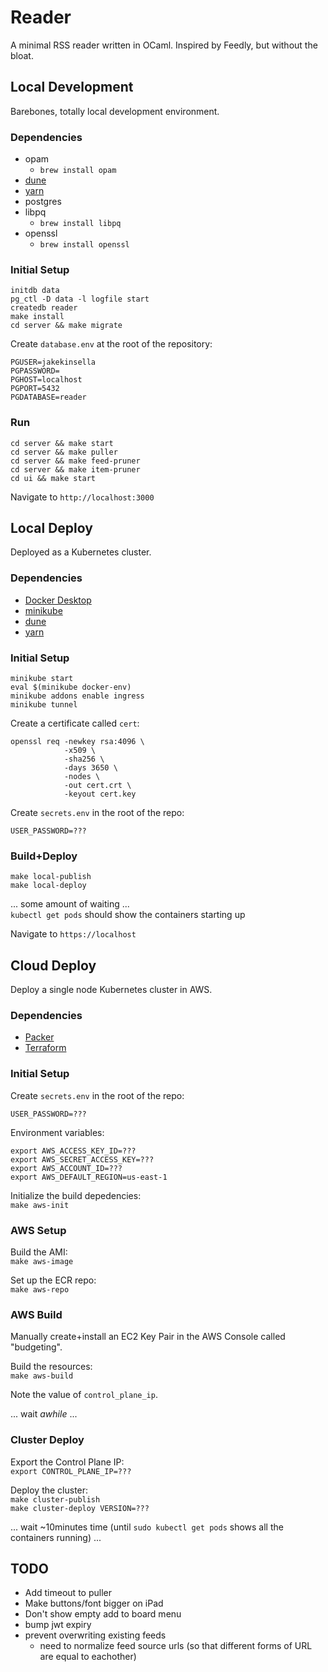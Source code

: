 # Reader

A minimal RSS reader written in OCaml. Inspired by Feedly, but without the bloat.  

## Local Development
Barebones, totally local development environment.  

### Dependencies
 - opam
   - `brew install opam`
 - [dune](https://dune.build)
 - [yarn](https://yarnpkg.com)
 - postgres
 - libpq
   - `brew install libpq`
 - openssl
   - `brew install openssl`

### Initial Setup
`initdb data`  
`pg_ctl -D data -l logfile start`  
`createdb reader`  
`make install`  
`cd server && make migrate`  
  
Create `database.env` at the root of the repository:
```
PGUSER=jakekinsella
PGPASSWORD=
PGHOST=localhost
PGPORT=5432
PGDATABASE=reader
```

### Run
`cd server && make start`  
`cd server && make puller`  
`cd server && make feed-pruner`  
`cd server && make item-pruner`  
`cd ui && make start`  
  
Navigate to `http://localhost:3000`  

## Local Deploy
Deployed as a Kubernetes cluster.  

### Dependencies
 - [Docker Desktop](https://www.docker.com/products/docker-desktop/)
 - [minikube](https://minikube.sigs.k8s.io/docs/)
 - [dune](https://dune.build)
 - [yarn](https://yarnpkg.com)

### Initial Setup

`minikube start`  
`eval $(minikube docker-env)`  
`minikube addons enable ingress`  
`minikube tunnel`  
  
Create a certificate called `cert`:
```
openssl req -newkey rsa:4096 \
            -x509 \
            -sha256 \
            -days 3650 \
            -nodes \
            -out cert.crt \
            -keyout cert.key
```
  
Create `secrets.env` in the root of the repo:
```
USER_PASSWORD=???
```

### Build+Deploy
`make local-publish`  
`make local-deploy`  

... some amount of waiting ...  
`kubectl get pods` should show the containers starting up  
  
Navigate to `https://localhost`  

## Cloud Deploy
Deploy a single node Kubernetes cluster in AWS.  

### Dependencies
 - [Packer](http://packer.io)
 - [Terraform](https://www.terraform.io)

### Initial Setup

Create `secrets.env` in the root of the repo:
```
USER_PASSWORD=???
```
  
Environment variables:
```
export AWS_ACCESS_KEY_ID=???
export AWS_SECRET_ACCESS_KEY=???
export AWS_ACCOUNT_ID=???
export AWS_DEFAULT_REGION=us-east-1
```
  
Initialize the build depedencies:  
`make aws-init`

### AWS Setup
Build the AMI:  
`make aws-image`

Set up the ECR repo:  
`make aws-repo`

### AWS Build
Manually create+install an EC2 Key Pair in the AWS Console called "budgeting".  

Build the resources:  
`make aws-build`  
  
Note the value of `control_plane_ip`.  
  
... wait _awhile_ ...  

### Cluster Deploy

Export the Control Plane IP:  
`export CONTROL_PLANE_IP=???`  

Deploy the cluster:  
`make cluster-publish`  
`make cluster-deploy VERSION=???`  

... wait \~10minutes time (until `sudo kubectl get pods` shows all the containers running) ...  

## TODO
 - Add timeout to puller
 - Make buttons/font bigger on iPad
 - Don't show empty add to board menu
 - bump jwt expiry
 - prevent overwriting existing feeds
   - need to normalize feed source urls (so that different forms of URL are equal to eachother)
